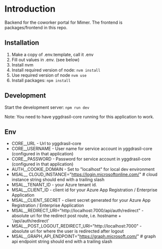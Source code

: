 # Introduction

Backend for the coworker portal for Mimer.
The frontend is packages/frontend in this repo.

## Installation

1. Make a copy of .env.template, call it .env
2. Fill out values in .env. (see below)
3. Install nvm
5. Install required version of node: `nvm install`
6. Use required version of node `nvm use`
7. Install packages: `npm install`

## Development

Start the development server: `npm run dev`

Note: You need to have yggdrasil-core running for this application to work.

## Env

* CORE__URL - Url to yggdrasil-core
* CORE__USERNAME - User name for service account in yggdrasil-core (configured in that application)
* CORE__PASSWORD - Password for service account in yggdrasil-core (configured in that application)
* AUTH__COOKIE_DOMAIN - Set to "localhost" for local dev environment
* MSAL__ CLOUD_INSTANCE="https://login.microsoftonline.com/" # cloud instance string should end with a trailing slash
* MSAL__TENANT_ID - your Azure tenant id.
* MSAL__CLIENT_ID - client id for your Azure App Registration / Enterprise Application
* MSAL__CLIENT_SECRET - client secret generated for your Azure App Registration / Enterprise Application
* MSAL__REDIRECT_URI="http://localhost:7000/api/auth/redirect" - absolute uri for the redirect post route, i.e. hostname + '/api/auth/redirect'
* MSAL__POST_LOGOUT_REDIRECT_URI="http://localhost:7000" - absolute uri for where the user is redirected after logout
* MSAL__GRAPH_API_ENDPOINT="https://graph.microsoft.com/" # graph api endpoint string should end with a trailing slash
